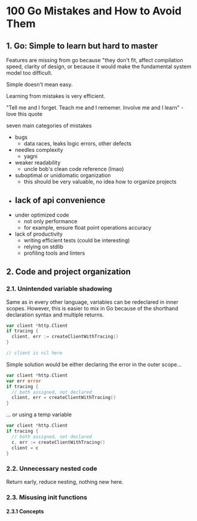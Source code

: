 # 100 Go Mistakes and How to Avoid Them


## 1. Go: Simple to learn but hard to master

Features are missing from go because "they don't fit, affect compilation speed, clarity of design, or because it would make the fundamental system model too difficult.

Simple doesn't mean easy.

Learning from mistakes is very efficient.

"Tell me and I forget. Teach me and I rememer. Involve me and I learn" - love this quote

seven main categories of mistakes
- bugs
  - data races, leaks logic errors, other defects
- needles complexity
  - yagni
- weaker readability
  - uncle bob's clean code reference (lmao)
- suboptimal or unidiomatic organization
  - this should be very valuable, no idea how to organize projects
- lack of api convenience
  - 
- under optimized code
  - not only performance
  - for example, ensure float point operations accuracy
- lack of productivity
  - writing efficient tests (could be interesting)
  - relying on stdlib 
  - profiling tools and linters

## 2. Code and project organization

### 2.1. Unintended variable shadowing

Same as in every other language, variables can be redeclared in inner scopes. However, this is easier to mix
in Go because of the shorthand declaration syntax and multiple returns. 

```go
var client *http.Client
if tracing {
  client, err := createClientWithTracing()
} 

// client is nil here
```

Simple solution would be either declaring the error in the outer scope...

```go
var client *http.Client
var err error
if tracing {
  // both assigned, not declared
  client, err = createClientWithTracing()
} 
```

... or using a temp variable

```go
var client *http.Client
if tracing {
  // both assigned, not declared
  c, err := createClientWithTracing()
  client = c
} 
```

### 2.2. Unnecessary nested code

Return early, reduce nesting, nothing new here. 

### 2.3. Misusing init functions

#### 2.3.1 Concepts

